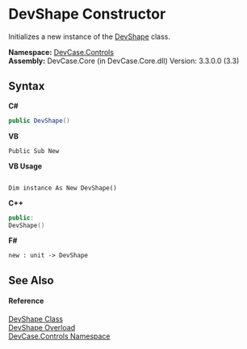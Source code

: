 # DevShape Constructor 
 

Initializes a new instance of the <a href="T_DevCase_Controls_DevShape">DevShape</a> class.

**Namespace:**&nbsp;<a href="N_DevCase_Controls">DevCase.Controls</a><br />**Assembly:**&nbsp;DevCase.Core (in DevCase.Core.dll) Version: 3.3.0.0 (3.3)

## Syntax

**C#**<br />
``` C#
public DevShape()
```

**VB**<br />
``` VB
Public Sub New
```

**VB Usage**<br />
``` VB Usage

Dim instance As New DevShape()
```

**C++**<br />
``` C++
public:
DevShape()
```

**F#**<br />
``` F#
new : unit -> DevShape
```


## See Also


#### Reference
<a href="T_DevCase_Controls_DevShape">DevShape Class</a><br /><a href="Overload_DevCase_Controls_DevShape__ctor">DevShape Overload</a><br /><a href="N_DevCase_Controls">DevCase.Controls Namespace</a><br />